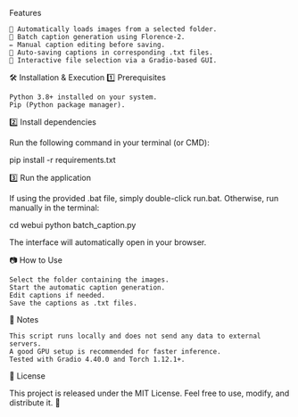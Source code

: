 Features

    📂 Automatically loads images from a selected folder.
    🤖 Batch caption generation using Florence-2.
    ✏️ Manual caption editing before saving.
    💾 Auto-saving captions in corresponding .txt files.
    🎯 Interactive file selection via a Gradio-based GUI.

🛠 Installation & Execution
1️⃣ Prerequisites

    Python 3.8+ installed on your system.
    Pip (Python package manager).

2️⃣ Install dependencies

Run the following command in your terminal (or CMD):

pip install -r requirements.txt

3️⃣ Run the application

If using the provided .bat file, simply double-click run.bat.
Otherwise, run manually in the terminal:

cd webui
python batch_caption.py

The interface will automatically open in your browser.

📷 How to Use

    Select the folder containing the images.
    Start the automatic caption generation.
    Edit captions if needed.
    Save the captions as .txt files.

📢 Notes

    This script runs locally and does not send any data to external servers.
    A good GPU setup is recommended for faster inference.
    Tested with Gradio 4.40.0 and Torch 1.12.1+.

📜 License

This project is released under the MIT License. Feel free to use, modify, and distribute it. 🚀
